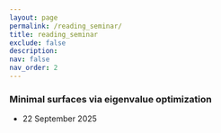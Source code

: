 ```yaml
---
layout: page
permalink: /reading_seminar/
title: reading_seminar
exclude: false
description: 
nav: false
nav_order: 2
---
```


<!-- _pages/reading_seminar.md -->


### Minimal surfaces via eigenvalue optimization

- 22 September 2025
